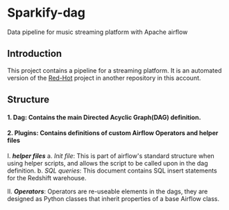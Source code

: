 # Sparkify-dag
Data pipeline for music streaming platform with Apache airflow


## Introduction 

This project contains a pipeline for a streaming platform. It is an automated version of the [Red-Hot](https://github.com/donsolana/Red-Hot) project in another repository in this account. 

## Structure
#### 1. Dag: Contains the main **Directed Acyclic Graph(DAG)** definition.
#### 2. Plugins: Contains definitions of custom Airflow Operators and helper files

I. ***helper files*** 
    a. *Init file*: This is part of airflow's standard structure when using helper scripts, and allows the script to be called upon in the dag definition.
    b. *SQL queries*: This document contains SQL insert statements for the Redshift warehouse.

II. ***Operators***: Operators are re-useable elements in the dags, they are designed as Python classes that inherit properties of a base Airflow class.


   


